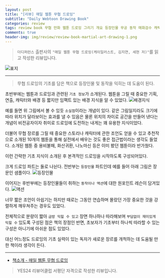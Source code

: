 ```yaml
---  
layout: post  
title: "[리뷰] 매일 웹툰 무협 드로잉"  
subtitle: "Daily Webtoon Drawing Book"  
categories: review  
tags: review book 무협 만화 웹툰 드로잉 그리기 개요 등장인물 무공 동작 매화검수 캐릭터     
comments: true  
header-img: img/review/review-book-martial-art-drawing-1.png
---  
```

  
> `더디퍼런스` 출판사의 `"매일 웹툰 무협 드로잉(케이일러스트, 김지연, 세현 저)"`를 읽고 작성한 리뷰입니다.  

![표지](https://theorydb.github.io/assets/img/review/review-book-martial-art-drawing-1.png)  

---

> 무협 드로잉의 기초를 담은 책으로 등장인물 및 동작을 익히는 데 도움이 된다. 

초반부에는 웹툰과 드로잉과 관련된 `기초 정보`가 소개된다. 웹툰을 그릴 때 중요한 기획, 연출, 캐릭터와 배경 등 짧지만 임팩트 있는 배경 지식을 알 수 있었다. 
![배경지식](https://theorydb.github.io/assets/img/review/review-book-martial-art-drawing-2.png)  

예를 들면 위 그림에서 볼 수 있듯 `소실점`이라는 개념이 있다. 같은 그림일지라도 크기에 따라 위치가 달라보이는 효과를 낼 수 있음은 물론 위치의 차이로 공간을 만들어 낸다는 개념이 비전공자이자 취미로 드로잉에 도전하는 내게는 꽤 유용한 지식이었다. 

더불어 무협 장르를 그릴 때 중요한 스토리나 캐릭터에 관한 조언도 얻을 수 있고 추천작으로 소개된 10개의 웹툰을 통해 실전에서 배우는 것도 좋은 접근법이라는 생각도 들었다. 소개된 웹툰 중 용비불패, 화산귀환, 나노마신 등은 이미 봤던 웹툰이라 반가웠다. 

이런 간략한 기초 지식이 소개된 후 본격적인 드로잉을 시작하도록 구성되어있다. 

크게 드로잉 파트는 둘로 나뉜다. 전반부는 `등장인물` 파트인데 예를 들어 아래 그림은 장문인 샘플이다. 
![등장인물](https://theorydb.github.io/assets/img/review/review-book-martial-art-drawing-3.png)  

이어지는 후반부에는 등장인물들이 취하는 `동작이나 액션`에 대한 원포인트 레슨이 담겨있다. 
![액션](https://theorydb.github.io/assets/img/review/review-book-martial-art-drawing-4.png)  

너무 짧은 조언이 아쉽기는 하지만 때로는 그동안 연습하며 몰랐던 가장 중요한 것을 강렬하게 깨우쳐주는 경우도 있었다. 

전체적으로 분량이 짧아 `금방 익힐 수 있고` 장면 하나하나 따라해보며 `부담없이 재미있게 익힐 수` 있도록 구성된 점은 책의 장점인 반면, 초보자가 기초부터 하나씩 따라할 수 있는 구성은 아니기에 아쉬운 점도 있었다. 

대신 어느정도 드로잉의 기초 실력이 있는 독자가 새로운 장르를 개척하는 데 도움될 만한 책이라 생각이 든다. 

---

* [책소개 - 매일 웹툰 무협 드로잉](https://www.yes24.com/Product/Goods/121509409)

> YES24 리뷰어클럽 서평단 자격으로 작성한 리뷰입니다.
